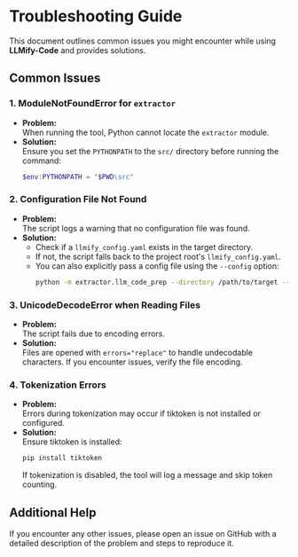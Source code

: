 # Troubleshooting Guide

This document outlines common issues you might encounter while using **LLMify-Code** and provides solutions.

## Common Issues

### 1. ModuleNotFoundError for `extractor`
- **Problem:**  
  When running the tool, Python cannot locate the `extractor` module.
- **Solution:**  
  Ensure you set the `PYTHONPATH` to the `src/` directory before running the command:
  ```powershell
  $env:PYTHONPATH = "$PWD\src"
  ```

### 2. Configuration File Not Found
- **Problem:**  
  The script logs a warning that no configuration file was found.
- **Solution:**  
  - Check if a `llmify_config.yaml` exists in the target directory.
  - If not, the script falls back to the project root's `llmify_config.yaml`.
  - You can also explicitly pass a config file using the `--config` option:
    ```bash
    python -m extractor.llm_code_prep --directory /path/to/target --output codebase.txt --config /path/to/llmify_config.yaml
    ```

### 3. UnicodeDecodeError when Reading Files
- **Problem:**  
  The script fails due to encoding errors.
- **Solution:**  
  Files are opened with `errors="replace"` to handle undecodable characters. If you encounter issues, verify the file encoding.

### 4. Tokenization Errors
- **Problem:**  
  Errors during tokenization may occur if tiktoken is not installed or configured.
- **Solution:**  
  Ensure tiktoken is installed:
  ```bash
  pip install tiktoken
  ```
  If tokenization is disabled, the tool will log a message and skip token counting.

## Additional Help

If you encounter any other issues, please open an issue on GitHub with a detailed description of the problem and steps to reproduce it.